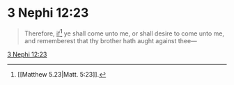 # 3 Nephi 12:23

> Therefore, <u>if</u>[^a] ye shall come unto me, or shall desire to come unto me, and rememberest that thy brother hath aught against thee—

[3 Nephi 12:23](https://www.churchofjesuschrist.org/study/scriptures/bofm/3-ne/12?lang=eng&id=p23#p23)


[^a]: [[Matthew 5.23|Matt. 5:23]].  
